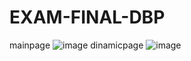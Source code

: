 # EXAM-FINAL-DBP
mainpage
![image](https://user-images.githubusercontent.com/75504946/208029124-f3168357-ec6e-4feb-bc71-69ae2fd10bee.png)
dinamicpage
![image](https://user-images.githubusercontent.com/75504946/208029197-6100dcd2-b5ca-49b9-88c5-763c259a29cd.png)

